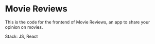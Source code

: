 # Movie Reviews

This is the code for the frontend of Movie Reviews, an app to share your opinion on movies.

Stack: JS, React

